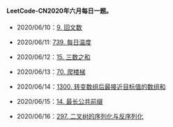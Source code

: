 #### LeetCode-CN2020年六月每日一题。

- 2020/06/10：[9. 回文数](https://leetcode-cn.com/problems/palindrome-number/)

- 2020/06/11:   [739. 每日温度](https://leetcode-cn.com/problems/daily-temperatures/)

- 2020/06/12：[15. 三数之和](https://leetcode-cn.com/problems/3sum/)

- 2020/06/13：[70. 爬楼梯](https://leetcode-cn.com/problems/climbing-stairs/)

- 2020/06/14：[1300. 转变数组后最接近目标值的数组和](https://leetcode-cn.com/problems/sum-of-mutated-array-closest-to-target/)

- 2020/06/15：[14. 最长公共前缀](https://leetcode-cn.com/problems/longest-common-prefix/)

- 2020/06/16：[297. 二叉树的序列化与反序列化](https://leetcode-cn.com/problems/serialize-and-deserialize-binary-tree/)

